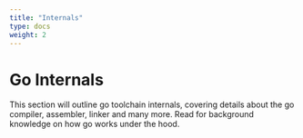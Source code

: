 ```yaml
---
title: "Internals"
type: docs
weight: 2
---
```


# Go Internals

This section will outline go toolchain internals, covering details about the go compiler, assembler, linker and many more. Read for background knowledge on how go works under the hood.


